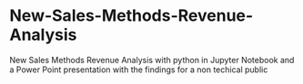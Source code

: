 # New-Sales-Methods-Revenue-Analysis
New Sales Methods Revenue Analysis with python in Jupyter Notebook and a Power Point presentation with the findings for a non techical public
